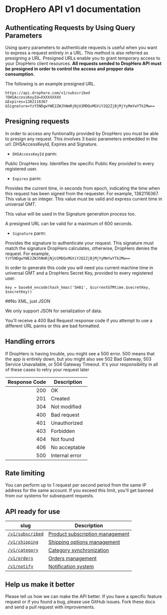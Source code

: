 DropHero API v1 documentation
=============================


Authenticating Requests by Using Query Parameters
-------------------------------------------------

Using query parameters to authenticate requests is useful when you want to express a request entirely in a URL. This method is also referred as presigning a URL. Presigned URLs enable you to grant temporary access to your DropHero client resources. **All requests sended to DropHero API must be presigned in order to control the access and propper data consumption.**

The following is an example presigned URL. 

```
https://api.drophero.com/v1/subscribed
?DHSAccessKeyId=XXXXXXXXX
&Expires=1382116367
&Signature=YzY5NDgwYWE2ZWJhNmRjNjU1MDQxMGViY2Q2ZjBjMjYyMmYwYTk2Mw==
```

Presigning requests
--------------------

In order to access any funtionality provided by DropHero you must be able to presign any request. This involves 3 basic parameters embedded in the url: DHSAccessKeyId, Expires and Signature.

- <code>DHSAccessKeyId</code> parm:

Public DropHero key. Identifies the specific Public Key provided to every registered user.

- <code>Expires</code> parm:

Provides the current time, in seconds from epoch, indicating the time when this request has been signed from the requester. For example, 1382116367. This value is an integer. This value must be valid and express current time in universal GMT. 

This value will be used in the Signature generation process too.

A presigned URL can be valid for a maximum of 600 seconds.

- <code>Signature</code> parm:

Provides the signature to authenticate your request. This signature must match the signature DropHero calculates, otherwise, DropHero denies the request. For example, <code>YzY5NDgwYWE2ZWJhNmRjNjU1MDQxMGViY2Q2ZjBjMjYyMmYwYTk2Mw==</code>

In order to generate this code you will need you current machine time in universal GMT and a DropHero Secret Key, provided to every registered user.

```
key = base64_encode(hash_hmac('SHA1', $currentGTMtime.$secretKey, $secretKey))
```

##No XML, just JSON

We only support JSON for serialization of data. 

You'll receive a 400 Bad Request response code if you attempt to use a different URL parms or this are bad formatted.


## Handling errors

If DropHero is having trouble, you might see a 500 error. 500 means that the app is entirely down, but you might also see 502 Bad Gateway, 503 Service Unavailable, or 504 Gateway Timeout. It's your responsibility in all of these cases to retry your request later

| Response Code | Description          |
| ------------: | ----------- |
| 200  | OK                   |
| 201  | Created              |
| 304  | Not modified         |
| 400  | Bad request          |
| 401  | Unauthorized         |
| 403  | Forbidden            |
| 404  | Not found            |
| 406  | No acceptable        |
| 500  | Internal error       |


## Rate limiting

You can perform up to 1 request per second period from the same IP address for the same account. If you exceed this limit, you'll get banned from our systems for subsequent requests. 

## API ready for use

| slug                      | Description          |
| ------------------------- | ----------- |
| [<code>/v1/subscribed</code>](sections/subscribed.md)  | [Product subscription management](sections/subscribed.md)   |
| [<code>/v1/shipping</code>](sections/shipping.md)  | [Shipping options management](sections/shipping.md)     |
| [<code>/v1/category</code>](sections/categories.md)| [Category synchronization](sections/categories.md)          |
| [<code>/v1/orders</code>](sections/orders.md)  | [Orders management](sections/orders.md)                 |
| [<code>/v1/notify</code>](sections/notify.md)  | [Notification system](sections/notify.md)               |

## Help us make it better

Please tell us how we can make the API better. If you have a specific feature request or if you found a bug, please use GitHub issues. Fork these docs and send a pull request with improvements.